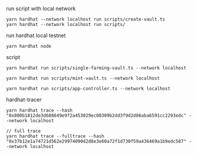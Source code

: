 run script with local network
```
yarn hardhat --network localhost run scripts/create-vault.ts
yarn hardhat --network localhost run scripts/
```

run hardhat local testnet
```
yarn hardhat node
```

script
```
yarn hardhat run scripts/single-farming-vault.ts --network localhost

yarn hardhat run scripts/mint-vault.ts --network localhost          

yarn hardhat run scripts/app-controller.ts --network localhost          
```

hardhat-tracer
```
yarn hardhat trace --hash "0x800b1812de3d688649e9f2a453029ec00309b2dd3f9d2d86aba6591cc2293edc" --network localhost

// full trace
yarn hardhat trace --fulltrace --hash "0x37b12e1a74721d562e29974090d2d8e3e60a72f1d730f59a436469a1b9edc587" --network localhost

```